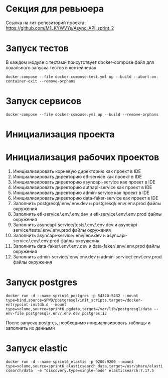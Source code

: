# Секция для ревьюера

Ссылка на гит-репозиторий проекта: 
https://github.com/M1LKYWVYs/Async_API_sprint_2

# Запуск тестов

В каждом модуле с тестами присутствует docker-compose файл для локального запуска тестов в контейнерах

`docker-compose --file docker-compose-test.yml up --build --abort-on-container-exit --remove-orphans`

# Запуск сервисов
`docker-compose --file docker-compose.yml up --build --remove-orphans`


# Инициализация проекта

# Инициализация рабочих проектов

1. Инициализировать корневую директорию как проект в IDE
2. Инициализировать директорию etl-service как проект в IDE
3. Инициализировать директорию asyncapi-service как проект в IDE
4. Инициализировать директорию authapi-service как проект в IDE
5. Инициализировать директорию admin-service как проект в IDE
6. Инициализировать директорию data-faker-service как проект в IDE
7. Заполнить postgresql/.env/.env.dev и postgresql/.env/.env.prod файлы окружения
8. Заполнить etl-service/.env/.env.dev и etl-service/.env/.env.prod файлы окружения
9. Заполнить asyncapi-service/tests/.env/.env.dev и asyncapi-service/tests/.env/.env.prod файлы окружения
10. Заполнить asyncapi-service/.env/.env.dev и asyncapi-service/.env/.env.prod файлы окружения
11. Заполнить data-faker/.env/.env.dev и data-faker/.env/.env.prod файлы окружения
12. Заполнить admin-service/.env/.env.dev и admin-service/.env/.env.prod файлы окружения

# Запуск postgres

`docker run -d --name sprint6_postgres -p 54320:5432 --mount type=bind,source=$PWD/postgresql/init_scripts,target=/docker-entrypoint-initdb.d --mount type=volume,source=sprint6_pgdata,target=/var/lib/postgresql/data --env-file postgresql/.env/.env.dev postgres:13`

После запуска postgres, необходимо инициализировать таблицы и заполнить их данными

# Запуск elastic

`docker run -d --name sprint6_elastic -p 9200:9200 --mount type=volume,source=sprint6_elasticsearch_data,target=/usr/share/elasticsearch/data  -e "discovery.type=single-node" elasticsearch:7.17.5`
